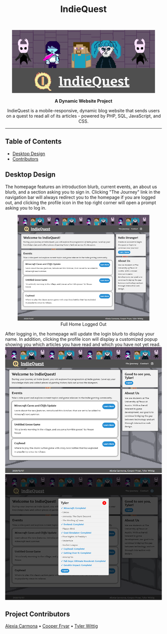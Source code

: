 <!-- Page Title -->
<h1 align="center">IndieQuest</h1><br>

<!-- Title Image -->
<p align="center">
  <img border="0" alt="IndieQuest - Title Card" src="/readme-files/title-card.png">
</p>

<!-- Project Description -->
<p align="center">
  <b>A Dynamic Website Project</b>
</p>

<p align="center">
  IndieQuest is a mobile-responsive, dynamic blog website that sends users on a quest to read all of its articles - powered by PHP, SQL, JavaScript, and CSS.
</p>

---

<!-- START doctoc generated TOC please keep comment here to allow auto update -->
<!-- DON'T EDIT THIS SECTION, INSTEAD RE-RUN doctoc TO UPDATE -->
## Table of Contents
- [Desktop Design](#desktop-description)
- [Contributors](#project-contributors)
<!-- END doctoc generated TOC please keep comment here to allow auto update -->

## Desktop Design
The homepage features an introduction blurb, current events, an about us blurb, 
and a section asking you to sign in. Clicking "The Journey" link in the navigation bar
will always redirect you to the homepage if you are logged out, and clicking the profile icon
in the top right corner will open a prompt asking you to log in.

<figure align="center">
  <img alt="Full Home Logged Out" src="/readme-files/full-home-loggedout.png" width=500>
  <figcaption>Full Home Logged Out</figcaption>
 </figure>

After logging in, the homepage will update the login blurb to display your name. In addition,
clicking the profile icon will display a customized popup showing you which articles you have read
and which you have not yet read.
![Full Home Logged In](/readme-files/full-home-loggedin.png)
![Full Popup Home](/readme-files/full-popup-home.png)

## Project Contributors
[Alexia Carmona](https://www.lexc-draws.com/) • [Cooper Fryar](https://github.com/CooperFryar) • [Tyler Wittig](https://twit96.github.io/)
